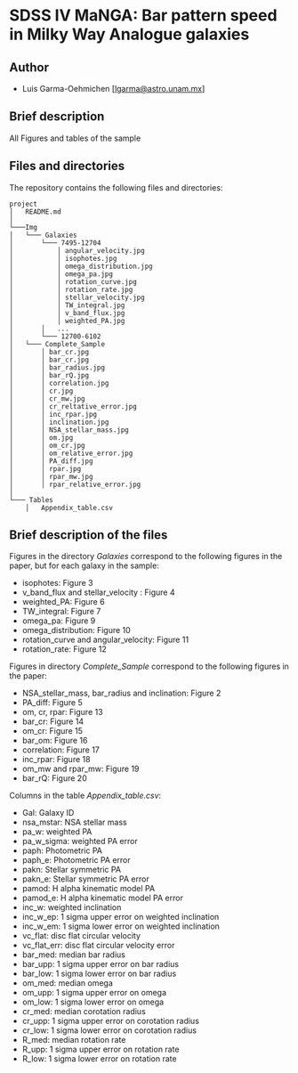 # SDSS IV MaNGA: Bar pattern speed in Milky Way Analogue galaxies

## Author

- Luis Garma-Oehmichen [<lgarma@astro.unam.mx>]

## Brief description
All Figures and tables of the sample

## Files and directories
The repository contains the following files and directories:

```
project
│   README.md    
│
└───Img
│   └─── Galaxies
│       └─── 7495-12704
│           │ angular_velocity.jpg
│           │ isophotes.jpg
│           │ omega_distribution.jpg
│           │ omega_pa.jpg
│           │ rotation_curve.jpg
│           │ rotation_rate.jpg
│           │ stellar_velocity.jpg
│           │ TW_integral.jpg
│           │ v_band_flux.jpg
│           │ weighted_PA.jpg
│       │   ...
│       └─── 12700-6102
│   └─── Complete_Sample
│       │ bar_cr.jpg
│       │ bar_cr.jpg
│       │ bar_radius.jpg
│       │ bar_rQ.jpg
│       │ correlation.jpg
│       │ cr.jpg
│       │ cr_mw.jpg
│       │ cr_reltative_error.jpg
│       │ inc_rpar.jpg
│       │ inclination.jpg
│       │ NSA_stellar_mass.jpg
│       │ om.jpg
│       │ om_cr.jpg
│       │ om_relative_error.jpg
│       │ PA_diff.jpg
│       │ rpar.jpg
│       │ rpar_mw.jpg
│       │ rpar_relative_error.jpg
│   
└─── Tables
    │   Appendix_table.csv
```

## Brief description of the files

Figures in the directory *Galaxies* correspond to the following figures in the paper, but for each galaxy in the sample: 
- isophotes: Figure 3
- v_band_flux and stellar_velocity : Figure 4
- weighted_PA: Figure 6
- TW_integral: Figure 7
- omega_pa: Figure 9
- omega_distribution: Figure 10
- rotation_curve and angular_velocity: Figure 11
- rotation_rate: Figure 12

Figures in directory *Complete_Sample* correspond to the following figures in the paper:
- NSA_stellar_mass, bar_radius and inclination: Figure 2
- PA_diff: Figure 5
- om, cr, rpar: Figure 13
- bar_cr: Figure 14
- om_cr: Figure 15
- bar_om: Figure 16
- correlation: Figure 17
- inc_rpar: Figure 18
- om_mw and rpar_mw: Figure 19
- bar_rQ: Figure 20

Columns in the table *Appendix_table.csv*:
- Gal: Galaxy ID
- nsa_mstar: NSA stellar mass
- pa_w: weighted PA
- pa_w_sigma: weighted PA error
- paph: Photometric PA
- paph_e: Photometric PA error
- pakn: Stellar symmetric PA
- pakn_e: Stellar symmetric PA error
- pamod: H alpha kinematic model PA
- pamod_e: H alpha kinematic model PA error
- inc_w: weighted inclination
- inc_w_ep: 1 sigma upper error on weighted inclination
- inc_w_em: 1 sigma lower error on weighted inclination
- vc_flat: disc flat circular velocity
- vc_flat_err: disc flat circular velocity error
- bar_med: median bar radius
- bar_upp: 1 sigma upper error on bar radius
- bar_low: 1 sigma lower error on bar radius
- om_med: median omega
- om_upp: 1 sigma upper error on omega
- om_low: 1 sigma lower error on omega
- cr_med: median corotation radius
- cr_upp: 1 sigma upper error on corotation radius
- cr_low: 1 sigma lower error on corotation radius
- R_med: median rotation rate
- R_upp: 1 sigma upper error on rotation rate
- R_low: 1 sigma lower error on rotation rate